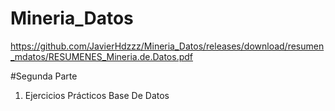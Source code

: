 # Mineria_Datos
https://github.com/JavierHdzzz/Mineria_Datos/releases/download/resumen_mdatos/RESUMENES_Mineria.de.Datos.pdf

#Segunda Parte
1. Ejercicios Prácticos Base De Datos
